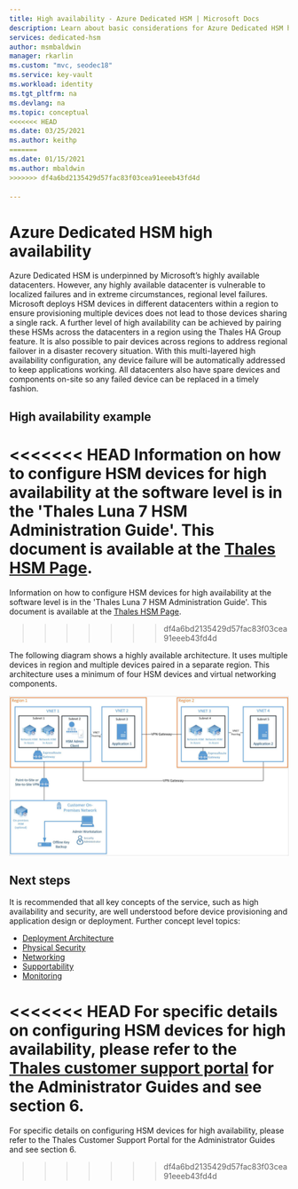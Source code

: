```yaml
---
title: High availability - Azure Dedicated HSM | Microsoft Docs
description: Learn about basic considerations for Azure Dedicated HSM high availability. This article includes an example.
services: dedicated-hsm
author: msmbaldwin
manager: rkarlin
ms.custom: "mvc, seodec18"
ms.service: key-vault
ms.workload: identity
ms.tgt_pltfrm: na
ms.devlang: na
ms.topic: conceptual
<<<<<<< HEAD
ms.date: 03/25/2021
ms.author: keithp
=======
ms.date: 01/15/2021
ms.author: mbaldwin
>>>>>>> df4a6bd2135429d57fac83f03cea91eeeb43fd4d

---
```

# Azure Dedicated HSM high availability

Azure Dedicated HSM is underpinned by Microsoft’s highly available datacenters. However, any highly available datacenter is vulnerable to localized failures and in extreme circumstances, regional level failures. Microsoft deploys HSM devices in different datacenters within a region to ensure provisioning multiple devices does not lead to those devices sharing a single rack. A further level of high availability can be achieved by pairing these HSMs across the datacenters in a region using the Thales HA Group feature. It is also possible to pair devices across regions to address regional failover in a disaster recovery situation. With this multi-layered high availability configuration, any device failure will be automatically addressed to keep applications working. All datacenters also have spare devices and components on-site so any failed device can be replaced in a timely fashion.

## High availability example

<<<<<<< HEAD
Information on how to configure HSM devices for high availability at the software level is in the 'Thales Luna 7 HSM Administration Guide'. This document is available at the  [Thales HSM Page](https://cpl.thalesgroup.com/encryption/hardware-security-modules/network-hsms).
=======
Information on how to configure HSM devices for high availability at the software level is in the 'Thales Luna 7 HSM Administration Guide'. This document is available at the  [Thales HSM Page](https://thalesdocs.com/gphsm/Content/luna/network/luna_network_releases.htm).
>>>>>>> df4a6bd2135429d57fac83f03cea91eeeb43fd4d

The following diagram shows a highly available architecture. It uses multiple devices in region and multiple devices paired in a separate region. This architecture uses a minimum of four HSM devices and virtual networking components.

![High availability diagram](media/high-availability/high-availability.png)

## Next steps

It is recommended that all key concepts of the service, such as high availability and security, are well understood before device provisioning and application design or deployment.
Further concept level topics:

* [Deployment Architecture](deployment-architecture.md)
* [Physical Security](physical-security.md)
* [Networking](networking.md)
* [Supportability](supportability.md)
* [Monitoring](monitoring.md)

<<<<<<< HEAD
For specific details on configuring HSM devices for high availability, please refer to the [Thales customer support portal](https://supportportal.thalesgroup.com/csm) for the Administrator Guides and see section 6.
=======
For specific details on configuring HSM devices for high availability, please refer to the Thales Customer Support Portal for the Administrator Guides and see section 6.
>>>>>>> df4a6bd2135429d57fac83f03cea91eeeb43fd4d
